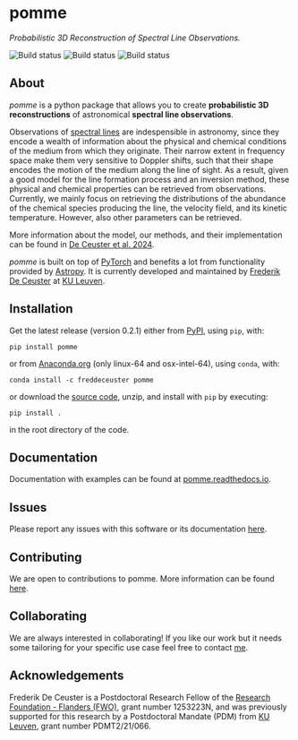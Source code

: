# pomme

_Probabilistic 3D Reconstruction of Spectral Line Observations._


![Build status](https://github.com/Magritte-code/pomme/actions/workflows/build-and-test.yaml/badge.svg)
![Build status](https://github.com/Magritte-code/pomme/actions/workflows/upload-to-pypi.yaml/badge.svg)
![Build status](https://github.com/Magritte-code/pomme/actions/workflows/upload-to-anaconda.yaml/badge.svg)


## About

*pomme* is a python package that allows you to create **probabilistic 3D reconstructions** of astronomical **spectral line observations**.

Observations of [spectral lines](https://en.wikipedia.org/wiki/Spectral_line) are indespensible in astronomy, since they encode a wealth of information about the physical and chemical conditions of the medium from which they originate.
Their narrow extent in frequency space make them very sensitive to Doppler shifts, such that their shape encodes the motion of the medium along the line of sight.
As a result, given a good model for the line formation process and an inversion method, these physical and chemical properties can be retrieved from observations.
Currently, we mainly focus on retrieving the distributions of the abundance of the chemical species producing the line, the velocity field, and its kinetic temperature.
However, also other parameters can be retrieved.

More information about the model, our methods, and their implementation can be found in [De Ceuster et al. 2024](https://ui.adsabs.harvard.edu/abs/2024arXiv240218525D/abstract).

*pomme* is built on top of [PyTorch](https://pytorch.org) and benefits a lot from functionality provided by [Astropy](https://www.astropy.org).
It is currently developed and maintained by [Frederik De Ceuster](https://freddeceuster.github.io) at [KU Leuven](https://www.kuleuven.be/english/kuleuven/index.html).


## Installation

Get the latest release (version 0.2.1) either from [PyPI](https://pypi.org/project/pomme/), using `pip`, with:
```
pip install pomme
```
or from [Anaconda.org](https://anaconda.org/FredDeCeuster/pomme) (only linux-64 and osx-intel-64), using `conda`, with:
```
conda install -c freddeceuster pomme 
```
or download the [source code](https://github.com/Magritte-code/pomme/archive/refs/heads/main.zip), unzip, and install with `pip` by executing:
```
pip install .
```
in the root directory of the code.


## Documentation

Documentation with examples can be found at [pomme.readthedocs.io](https://pomme.readthedocs.io/en/latest/).


## Issues

Please report any issues with this software or its documentation [here](https://github.com/Magritte-code/pomme/issues).


## Contributing

We are open to contributions to pomme. More information can be found [here](https://github.com/Magritte-code/pomme/blob/main/CONTRIBUTING.md).


## Collaborating

We are always interested in collaborating!
If you like our work but it needs some tailoring for your specific use case feel free to contact [me](https://freddeceuster.github.io).


## Acknowledgements

Frederik De Ceuster is a Postdoctoral Research Fellow of the [Research Foundation - Flanders (FWO)](https://www.fwo.be/en/), grant number 1253223N, and was previously supported for this research by a Postdoctoral Mandate (PDM) from [KU Leuven](https://www.kuleuven.be/english/kuleuven/index.html), grant number PDMT2/21/066.